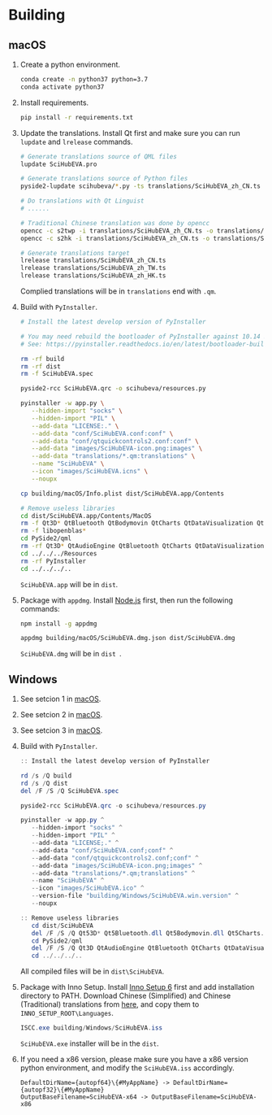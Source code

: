 # Building

## macOS

1. Create a python environment.

   ```bash
   conda create -n python37 python=3.7
   conda activate python37
   ```

2. Install requirements.

   ```bash
   pip install -r requirements.txt
   ```

3. Update the translations. Install Qt first and make sure you can run `lupdate` and `lrelease` commands.

   ```bash
   # Generate translations source of QML files
   lupdate SciHubEVA.pro

   # Generate translations source of Python files
   pyside2-lupdate scihubeva/*.py -ts translations/SciHubEVA_zh_CN.ts

   # Do translations with Qt Linguist
   # ......

   # Traditional Chinese translation was done by opencc
   opencc -c s2twp -i translations/SciHubEVA_zh_CN.ts -o translations/SciHubEVA_zh_TW.ts
   opencc -c s2hk -i translations/SciHubEVA_zh_CN.ts -o translations/SciHubEVA_zh_HK.ts

   # Generate translations target
   lrelease translations/SciHubEVA_zh_CN.ts
   lrelease translations/SciHubEVA_zh_TW.ts
   lrelease translations/SciHubEVA_zh_HK.ts
   ```

   Complied translations will be in `translations` end with `.qm`.

4. Build with `PyInstaller`.

   ```bash
   # Install the latest develop version of PyInstaller

   # You may need rebuild the bootloader of PyInstaller against 10.14 SDK to fully support dark theme
   # See: https://pyinstaller.readthedocs.io/en/latest/bootloader-building.html

   rm -rf build
   rm -rf dist
   rm -f SciHubEVA.spec

   pyside2-rcc SciHubEVA.qrc -o scihubeva/resources.py

   pyinstaller -w app.py \
      --hidden-import "socks" \
      --hidden-import "PIL" \
      --add-data "LICENSE:." \
      --add-data "conf/SciHubEVA.conf:conf" \
      --add-data "conf/qtquickcontrols2.conf:conf" \
      --add-data "images/SciHubEVA-icon.png:images" \
      --add-data "translations/*.qm:translations" \
      --name "SciHubEVA" \
      --icon "images/SciHubEVA.icns" \
      --noupx

   cp building/macOS/Info.plist dist/SciHubEVA.app/Contents

   # Remove useless libraries
   cd dist/SciHubEVA.app/Contents/MacOS
   rm -f Qt3D* QtBluetooth QtBodymovin QtCharts QtDataVisualization QtGamepad QtLocation QtMultimedia QtMultimediaQuick QtNfc QtPositioning QtPositioningQuick QtPurchasing QtQuick3D* QtQuickTest QtRemoteObjects QtScxml QtSensors QtSql QtTest QtVirtualKeyboard QtWeb*
   rm -f libopenblas*
   cd PySide2/qml
   rm -rf Qt3D* QtAudioEngine QtBluetooth QtCharts QtDataVisualization QtGamepad QtLocation QtMultimedia QtNfc QtPositioning QtPurchasing QtQuick3D* QtRemoteObjects QtScxml QtSensors QtTest QtWeb*
   cd ../../../Resources
   rm -rf PyInstaller
   cd ../../../..
   ```

   `SciHubEVA.app` will be in `dist`.

5. Package with `appdmg`. Install [Node.js](https://nodejs.org) first, then run the following commands:

   ```bash
   npm install -g appdmg

   appdmg building/macOS/SciHubEVA.dmg.json dist/SciHubEVA.dmg
   ```

   `SciHubEVA.dmg` will be in `dist `.

## Windows

1. See setcion 1 in [macOS](#macOS).
2. See setcion 2 in [macOS](#macOS).
3. See setcion 3 in [macOS](#macOS).
4. Build with `PyInstaller`.

   ```powershell
   :: Install the latest develop version of PyInstaller

   rd /s /Q build
   rd /s /Q dist
   del /F /S /Q SciHubEVA.spec

   pyside2-rcc SciHubEVA.qrc -o scihubeva/resources.py

   pyinstaller -w app.py ^
      --hidden-import "socks" ^
      --hidden-import "PIL" ^
      --add-data "LICENSE;." ^
      --add-data "conf/SciHubEVA.conf;conf" ^
      --add-data "conf/qtquickcontrols2.conf;conf" ^
      --add-data "images/SciHubEVA-icon.png;images" ^
      --add-data "translations/*.qm;translations" ^
      --name "SciHubEVA" ^
      --icon "images/SciHubEVA.ico" ^
      --version-file "building/Windows/SciHubEVA.win.version" ^
      --noupx

   :: Remove useless libraries
      cd dist/SciHubEVA
      del /F /S /Q Qt53D* Qt5Bluetooth.dll Qt5Bodymovin.dll Qt5Charts.dll Qt5DataVisualization.dll Qt5Gamepad.dll Qt5Location.dll Qt5Multimedia.dll Qt5MultimediaQuick.dll Qt5Nfc.dll Qt5Positioning.dll Qt5PositioningQuick.dll Qt5Purchasing.dll Qt5Quick3D*.dll Qt5QuickTest.dll Qt5RemoteObjects.dll Qt5Scxml.dll Qt5Sensors.dll Qt5Sql.dll Qt5Test.dll Qt5VirtualKeyboard.dll Qt5Web*
      cd PySide2/qml
      del /F /S /Q Qt3D QtAudioEngine QtBluetooth QtCharts QtDataVisualization QtGamepad QtLocation QtMultimedia QtNfc QtPositioning QtPurchasing QtQuick3D QtRemoteObjects QtScxml QtSensors QtTest QtWebChannel QtWebEngine QtWebSockets QtWebView QtWinExtras
      cd ../../../..
   ```

   All compiled files will be in `dist\SciHubEVA`.


5. Package with Inno Setup. Install [Inno Setup 6](http://www.jrsoftware.org/isinfo.php) first and add installation directory to PATH. Download Chinese (Simplified) and Chinese (Traditional) translations from [here](http://www.jrsoftware.org/files/istrans/), and copy them to `INNO_SETUP_ROOT\Languages`.

   ```powershell
   ISCC.exe building/Windows/SciHubEVA.iss
   ```

   `SciHubEVA.exe` installer will be in the `dist`.

6. If you need a x86 version, please make sure you have a x86 version python environment, and modify the `SciHubEVA.iss` accordingly.

   ```text
   DefaultDirName={autopf64}\{#MyAppName} -> DefaultDirName={autopf32}\{#MyAppName}
   OutputBaseFilename=SciHubEVA-x64 -> OutputBaseFilename=SciHubEVA-x86
   ```
